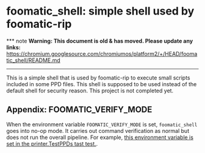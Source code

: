 # foomatic_shell: simple shell used by foomatic-rip

*** note
**Warning: This document is old & has moved.  Please update any links:**<br>
https://chromium.googlesource.com/chromiumos/platform2/+/HEAD/foomatic_shell/README.md
***

This is a simple shell that is used by foomatic-rip to execute small scripts
included in some PPD files. This shell is supposed to be used instead of
the default shell for security reason.
This project is not completed yet.

## Appendix: FOOMATIC_VERIFY_MODE

When the environment variable `FOOMATIC_VERIFY_MODE` is set,
`foomatic_shell` goes into no-op mode. It carries out command
verification as normal but does not run the overall pipeline. For
example, [this environment variable is set in the printer.TestPPDs tast
test.][tast-foomatic-verify-mode].

[tast-foomatic-verify-mode]: https://chromium.googlesource.com/chromiumos/platform/tast-tests/+/HEAD/src/chromiumos/tast/local/bundles/cros/printer/test_ppds.go

